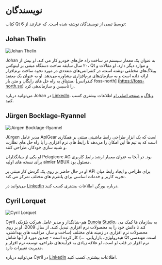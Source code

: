 # نویسندگان

کتاب Qt 6 توسط تیمی از نویسندگان نوشته شده است. که عبارتند از:

## Johan Thelin

![Johan Thelin](../../preface/assets/jthelin.jpg)

Johan به عنوان یک معمار سیستم در ساخت راه حل‌های خودرو کار می کند. او  بیش از ۲۰ سال سابقه ساخت دستگاه مبتنی بر لینوکس، Qt و موارد دیگر دارد. او مقالات و وبلاگ‌های مختلفی نوشته است، در کنفرانس‌های متعددی در مورد نحوه ساخت نرم‌افزار ارائه داده است و به سازمان‌های نرم‌افزاری مشاوره می‌دهد. او به عنوان یک معتقد مشتاق به راه حل های رایگان و متن باز، [کنفرانس foss-north] (https://foss-north.se) را تأسیس و سازماندهی کرد.

می‌توانید درباره Johan در [LinkedIn](https://www.linkedin.com/in/johanthelin)، [وبلاگ](http://www.thelins.se/johan/blog/) و [صفحه اصلی او](http://e8johan.se)
اطلاعات بیشتری کسب کنید. 

## Jürgen Bocklage-Ryannel

![Jürgen Bocklage-Ryannel](../../preface/assets/jryannel.jpg)

Jürgen مدیر عامل ApiGear است که یک  ابزار طراحی رابط ماشینی مبتنی بر همکاری است که به تیم ها این امکان را می‌دهد تا رابط های نرم افزاری را با راه حل های نظارت و شبیه سازی خودکار، طراحی کنند.

او یکی از بنیانگذاران Pelagicore AG بود. در آنجا به عنوان معمار ارشد رابط کاربری برای نسخه های اولیه aimler MBUX مسئول بود.

او در حال حاضر بر روی یک گردش کار مبتنی بر API برای طراحی و ایجاد رابط میان تجربه کاربر و خدمات اساسی برای پلتفرم های مختلف تمرکز می کند.

می‌توانید در [LinkedIn](https://www.linkedin.com/in/jryannel/) درباره یورگن اطلاعات بیشتری کسب کنید.

## Cyril Lorquet

![Cyril Lorquet](../../preface/assets/clorquet.jpg)

Cyril هم-بنیانگذار و مدیر عامل شرکت بلژیکی [Eunoia Studio](https://www.eunoia.be)، به سازمان ها کمک می کند تا دانش خود را به محصولات نرم افزاری تبدیل کنند. از سال 2009، او بر روی محصولات نرم افزاری در زمینه های مختلف (ساخت و ساز، مراقبت های بهداشتی، هیدرولوژی، بازاریابی، ...) کار کرده است - چندین مورد از آنها شامل Qt است. مهندسی نرم افزار در قلب او است، او علاقه زیادی به فرآیندهای طراحی، توسعه نرم افزار و مدیریت تغییرات دارد.

می‌توانید درباره Cyril در [LinkedIn](https://www.linkedin.com/in/cyrillorquet) اطلاعات بیشتری کسب کنید.